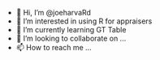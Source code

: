 - 👋 Hi, I’m @joeharvaRd
- 👀 I’m interested in using R for appraisers
- 🌱 I’m currently learning GT Table
- 💞️ I’m looking to collaborate on ...
- 📫 How to reach me ...

<!---
joeharvaRd/joeharvaRd is a ✨ special ✨ repository because its `README.md` (this file) appears on your GitHub profile.
You can click the Preview link to take a look at your changes.
--->
